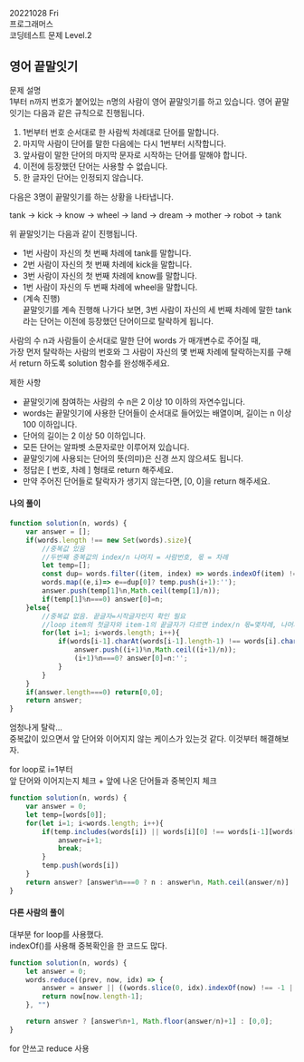 20221028 Fri  
프로그래머스  
코딩테스트 문제 Level.2  

영어 끝말잇기
---
문제 설명  
1부터 n까지 번호가 붙어있는 n명의 사람이 영어 끝말잇기를 하고 있습니다. 영어 끝말잇기는 다음과 같은 규칙으로 진행됩니다.  

1. 1번부터 번호 순서대로 한 사람씩 차례대로 단어를 말합니다.   
2. 마지막 사람이 단어를 말한 다음에는 다시 1번부터 시작합니다.  
3. 앞사람이 말한 단어의 마지막 문자로 시작하는 단어를 말해야 합니다.   
4. 이전에 등장했던 단어는 사용할 수 없습니다.    
5. 한 글자인 단어는 인정되지 않습니다.  

다음은 3명이 끝말잇기를 하는 상황을 나타냅니다.   

tank → kick → know → wheel → land → dream → mother → robot → tank   

위 끝말잇기는 다음과 같이 진행됩니다.   

- 1번 사람이 자신의 첫 번째 차례에 tank를 말합니다.   
- 2번 사람이 자신의 첫 번째 차례에 kick을 말합니다.   
- 3번 사람이 자신의 첫 번째 차례에 know를 말합니다.   
- 1번 사람이 자신의 두 번째 차례에 wheel을 말합니다.  
- (계속 진행)   
끝말잇기를 계속 진행해 나가다 보면, 3번 사람이 자신의 세 번째 차례에 말한 tank 라는 단어는 이전에 등장했던 단어이므로 탈락하게 됩니다.  

사람의 수 n과 사람들이 순서대로 말한 단어 words 가 매개변수로 주어질 때,   
가장 먼저 탈락하는 사람의 번호와 그 사람이 자신의 몇 번째 차례에 탈락하는지를 구해서 return 하도록 solution 함수를 완성해주세요.  

제한 사항   
- 끝말잇기에 참여하는 사람의 수 n은 2 이상 10 이하의 자연수입니다.   
- words는 끝말잇기에 사용한 단어들이 순서대로 들어있는 배열이며, 길이는 n 이상 100 이하입니다.   
- 단어의 길이는 2 이상 50 이하입니다.  
- 모든 단어는 알파벳 소문자로만 이루어져 있습니다.   
- 끝말잇기에 사용되는 단어의 뜻(의미)은 신경 쓰지 않으셔도 됩니다.   
- 정답은 [ 번호, 차례 ] 형태로 return 해주세요.   
- 만약 주어진 단어들로 탈락자가 생기지 않는다면, [0, 0]을 return 해주세요.   

#### 나의 풀이
```jsx
function solution(n, words) {
    var answer = [];
    if(words.length !== new Set(words).size){
        //중복값 있음
        //두번째 중복값의 index/n 나머지 = 사람번호, 몫 = 차례
        let temp=[];
        const dup= words.filter((item, index) => words.indexOf(item) !== index);
        words.map((e,i)=> e==dup[0]? temp.push(i+1):'');
        answer.push(temp[1]%n,Math.ceil(temp[1]/n));
        if(temp[1]%n===0) answer[0]=n;
    }else{
        //중복값 없음. 끝글자=시작글자인지 확인 필요
        //loop item의 첫글자와 item-1의 끝글자가 다르면 index/n 몫=몇차례, 나머지=사람번호
        for(let i=1; i<words.length; i++){
            if(words[i-1].charAt(words[i-1].length-1) !== words[i].charAt(0)){
                answer.push((i+1)%n,Math.ceil((i+1)/n));
                (i+1)%n===0? answer[0]=n:'';
            }
        }
    }
    if(answer.length===0) return[0,0];
    return answer;
}
```
엄청나게 탈락...  
중복값이 있으면서 앞 단어와 이어지지 않는 케이스가 있는것 같다. 이것부터 해결해보자.  

for loop로 i=1부터   
앞 단어와 이어지는지 체크 + 앞에 나온 단어들과 중복인지 체크

```jsx
function solution(n, words) {
    var answer = 0;
    let temp=[words[0]];
    for(let i=1; i<words.length; i++){
        if(temp.includes(words[i]) || words[i][0] !== words[i-1][words[i-1].length-1]){
            answer=i+1;
            break;
        }
        temp.push(words[i])
    }
    return answer? [answer%n===0 ? n : answer%n, Math.ceil(answer/n)] : [0,0];
}
```

#### 다른 사람의 풀이
대부분 for loop를 사용했다.   
indexOf()를 사용해 중복확인을 한 코드도 많다.
```jsx
function solution(n, words) {
    let answer = 0;
    words.reduce((prev, now, idx) => {
        answer = answer || ((words.slice(0, idx).indexOf(now) !== -1 || prev !== now[0]) ? idx : answer);
        return now[now.length-1];
    }, "")

    return answer ? [answer%n+1, Math.floor(answer/n)+1] : [0,0];
}
```  
for 안쓰고 reduce 사용
